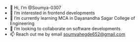 - 👋 Hi, I’m @Soumya-0307
- 👀 I’m interested in frontend developments
- 🌱 I’m currently learning MCA in Dayanandha Sagar College of Engineering
- 💞️ I’m looking to collaborate on software developments
- 📫 Reach out  me by email soumyahegde652@gmail.com

<!---
Soumya-0307/Soumya-0307 is a ✨ special ✨ repository because its `README.md` (this file) appears on your GitHub profile.
You can click the Preview link to take a look at your changes.
--->
